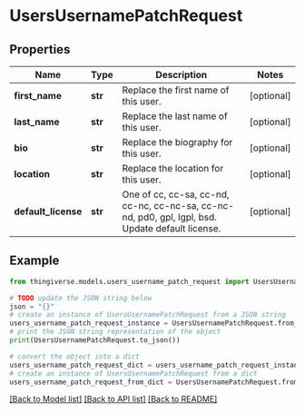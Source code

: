 # UsersUsernamePatchRequest


## Properties

Name | Type | Description | Notes
------------ | ------------- | ------------- | -------------
**first_name** | **str** | Replace the first name of this user. | [optional] 
**last_name** | **str** | Replace the last name of this user. | [optional] 
**bio** | **str** | Replace the biography for this user. | [optional] 
**location** | **str** | Replace the location for this user. | [optional] 
**default_license** | **str** | One of cc, cc-sa, cc-nd, cc-nc, cc-nc-sa, cc-nc-nd, pd0, gpl, lgpl, bsd. Update default license. | [optional] 

## Example

```python
from thingiverse.models.users_username_patch_request import UsersUsernamePatchRequest

# TODO update the JSON string below
json = "{}"
# create an instance of UsersUsernamePatchRequest from a JSON string
users_username_patch_request_instance = UsersUsernamePatchRequest.from_json(json)
# print the JSON string representation of the object
print(UsersUsernamePatchRequest.to_json())

# convert the object into a dict
users_username_patch_request_dict = users_username_patch_request_instance.to_dict()
# create an instance of UsersUsernamePatchRequest from a dict
users_username_patch_request_from_dict = UsersUsernamePatchRequest.from_dict(users_username_patch_request_dict)
```
[[Back to Model list]](../README.md#documentation-for-models) [[Back to API list]](../README.md#documentation-for-api-endpoints) [[Back to README]](../README.md)


